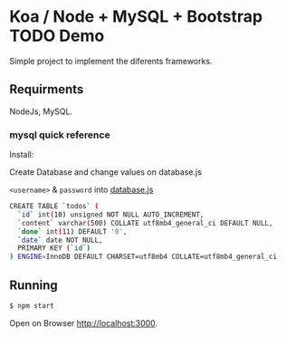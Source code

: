# Koa / Node + MySQL + Bootstrap TODO Demo

Simple project to implement the diferents frameworks.

## Requirments

NodeJs, MySQL.

### mysql quick reference

Install:

Create Database and change values on database.js

`<username>` & `password` into [database.js](./database.js)


```sh
CREATE TABLE `todos` (
  `id` int(10) unsigned NOT NULL AUTO_INCREMENT,
  `content` varchar(500) COLLATE utf8mb4_general_ci DEFAULT NULL,
  `done` int(11) DEFAULT '0',
  `date` date NOT NULL,
  PRIMARY KEY (`id`)
) ENGINE=InnoDB DEFAULT CHARSET=utf8mb4 COLLATE=utf8mb4_general_ci
```

## Running

```sh
$ npm start
```

Open on Browser [http://localhost:3000](http://localhost:3000).
